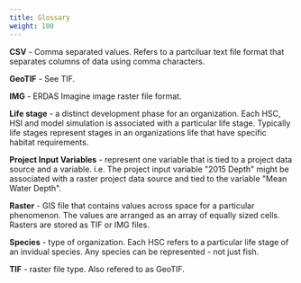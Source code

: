 ```yaml
---
title: Glossary
weight: 100
---
```


**CSV** - Comma separated values. Refers to a partciluar text file format that separates columns of data using comma characters.

**GeoTIF** - See TIF.

**IMG** - ERDAS Imagine image raster file format.

**Life stage** - a distinct development phase for an organization. Each HSC, HSI and model simulation is associated with a particular life stage. Typically life stages represent stages in an organizations life that have specific habitat requirements.

**Project Input Variables** - represent one variable that is tied to a project data source and a variable. i.e. The project input variable "2015 Depth" might be associated with a raster project data source and tied to the variable "Mean Water Depth".

**Raster** - GIS file that contains values across space for a particular phenomenon. The values are arranged as an array of equally sized cells. Rasters are stored as TIF or IMG files.

**Species** - type of organization. Each HSC refers to a particular life stage of an invidual species. Any species can be represented - not just fish.

**TIF** - raster file type. Also refered to as GeoTIF.